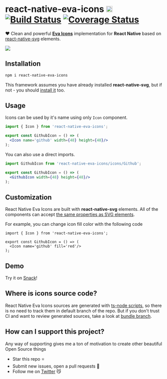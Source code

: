 # react-native-eva-icons [<img src="https://i.imgur.com/oMcxwZ0.png" alt="Eva Design System" height="20px" />][link:eva] [![Build Status][badge:travis-ci]][link:travis-ci] [![Coverage Status][badge:coveralls]][link:coveralls]

❤️ Clean and powerful [**Eva Icons**][link:eva-icons] implementation for **React Native** based on [react-native-svg][link:react-native-svg] elements.

[<img src="https://i.imgur.com/cNC9jXj.png" />](./README.md)

## Installation

```bash
npm i react-native-eva-icons
```

This framework assumes you have already installed **react-native-svg**, but if not - you should [install it][link:react-native-svg:install] too.

## Usage

Icons can be used by it's name using only `Icon` component.

```jsx
import { Icon } from 'react-native-eva-icons';

export const GithubIcon = () => (
  <Icon name='github' width={48} height={48}/>
);
```

You can also use a direct imports.

```jsx
import GithubIcon from 'react-native-eva-icons/icons/Github';

export const GithubIcon = () => (
  <GithubIcon width={48} height={48}/>
);
```

## Customization

React Native Eva Icons are built with  **react-native-svg** elements. All of the components can accept [the same properties as SVG elements][link:react-native-svg:props].

For example, you can change icon fill color with the following code

```tsx
import { Icon } from 'react-native-eva-icons';

export const GithubIcon = () => (
  <Icon name='github' fill='red'/>
);
```

## Demo

Try it on [Snack][link:demo]!

## Where is icons source code?

React Native Eva Icons sources are generated with [ts-node scripts](./scripts/ts-node), so there is no need to track them in default branch of the repo. But if you don't trust CI and want to review generated sources, take a look at [bundle branch][link:build-branch].

## How can I support this project?

Any way of supporting gives me a ton of motivation to create other beautiful Open Source things

- Star this repo :star:
- Submit new issues, open a pull requests :wrench:
- Follow me on [Twitter][link:twitter] :smirk_cat:

[link:build-branch]: https://github.com/artyorsh/react-native-eva-icons/tree/bundle/v1.0.0-beta.1
[link:demo]: https://snack.expo.io/@art.yorsh/5cecd7
[link:eva-icons]: https://github.com/akveo/eva-icons
[link:react-native-svg]: https://github.com/react-native-community/react-native-svg
[link:react-native-svg:install]: https://github.com/react-native-community/react-native-svg#installation
[link:react-native-svg:props]: https://github.com/react-native-community/react-native-svg#common-props
[link:travis-ci]: https://travis-ci.com/artyorsh/react-native-eva-icons
[link:coveralls]: https://coveralls.io/github/artyorsh/react-native-eva-icons?branch=master
[link:eva]: https://eva.design
[link:twitter]: https://twitter.com/artyorsh
[badge:travis-ci]: https://travis-ci.com/artyorsh/react-native-eva-icons.svg?branch=master
[badge:coveralls]: https://coveralls.io/repos/github/artyorsh/react-native-eva-icons/badge.svg?branch=master
